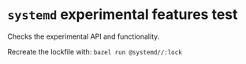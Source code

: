 # `systemd` experimental features test

Checks the experimental API and functionality.

Recreate the lockfile with: `bazel run @systemd//:lock`

